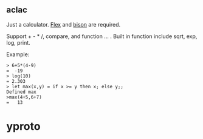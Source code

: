 aclac
---

Just a calculator. [Flex](http://flex.sourceforge.net/) and [bison](https://www.gnu.org/software/bison/) are required.

Support + - * /, compare, and function ... . Built in function include sqrt, exp, log, print.

Example:

```
> 6+5*(4-9)
=  -19
> log(10)
= 2.303
> let max(x,y) = if x >= y then x; else y;;
Defined max
>max(4+5,6+7)
=   13
```

# yproto
